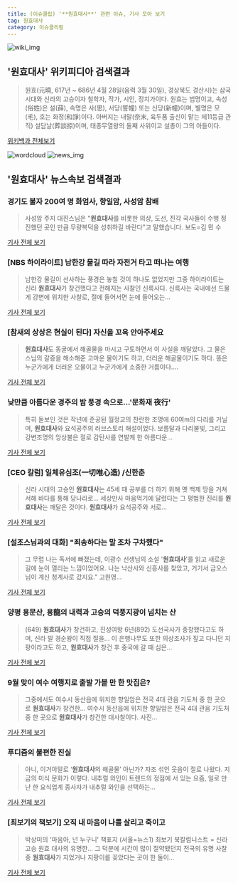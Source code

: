 ```yaml
---
title: (이슈클립) '**원효대사**' 관련 이슈, 기사 모아 보기
tag: 원효대사
category: 이슈클리핑
---
```

![wiki_img](https://user-images.githubusercontent.com/42597476/44503234-41136a80-a6d0-11e8-9071-6fc6418eafe4.png)
## **'**원효대사**'** 위키피디아 검색결과
>원효(元曉, 617년 ~ 686년 4월 28일(음력 3월 30일), 경상북도 경산시)는 삼국시대와 신라의 고승이자 철학자, 작가, 시인, 정치가이다. 원효는 법명이고, 속성(俗姓)은 설(薛), 속명은 사(思), 서당(誓幢) 또는 신당(新幢)이며, 별명은 모(毛), 호는 화정(和諍)이다. 아버지는 내말(奈末, 육두품 출신이 맡는 제11등급 관직) 설담날(葬談掠)이며, 태종무열왕의 둘째 사위이고 설총이 그의 아들이다.

<a href="https://ko.wikipedia.org/wiki/원효대사" target="_blank">위키백과 전체보기</a>

![wordcloud](https://s3.ap-northeast-2.amazonaws.com/lyrics101-wordcloud/2018-09-08-1536406527.png)
![news_img](https://user-images.githubusercontent.com/42597476/44507050-1206f400-a6e4-11e8-8d98-7ffbfebb353f.png)
## **'**원효대사**'** 뉴스속보 검색결과
### 경기도 불자 200여 명 화엄사, 향일암, 사성암 참배

>사성암 주지 대진스님은 "**원효대사**를 비롯한 의상, 도선, 진각 국사들이 수행 정진했던 곳인 만큼 무량복덕을 성취하길 바란다"고 말했습니다.                         보도=김 민 수

<a href="http://www.btnnews.tv/news/articleView.html?idxno=49593" target="_blank">기사 전체 보기</a>

### [NBS 하이라이트] 남한강 물길 따라 자전거 타고 떠나는 여행

>남한강 물길이 선사하는 풍경은 놓칠 것이 하나도 없었지만 그중 하이라이트는 신라 **원효대사**가 창건했다고 전해지는 사찰인 신륵사다. 신륵사는 국내에선 드물게 강변에 위치한 사찰로, 절에 들어서면 눈에 들어오는...

<a href="http://www.nongmin.com/article/ar_detail.htm?ar_id=290350" target="_blank">기사 전체 보기</a>

### [참새의 상상은 현실이 된다] 자신을 꼬옥 안아주세요

>**원효대사**도 동굴에서 해골물을 마시고 구토하면서 이 사실을 깨달았다. 그 물은 스님의 갈증을 해소해준 고마운 물이기도 하고, 더러운 해골물이기도 하다. 똥은 누군가에게 더러운 오물이고 누군가에게 소중한 거름이다....

<a href="http://www.idomin.com/?mod=news&act=articleView&idxno=575510" target="_blank">기사 전체 보기</a>

### 낮만큼 아름다운 경주의 밤 풍경 속으로…'문화재 夜行'

>특히 돋보인 것은 작년에 준공된 월정교의 찬란한 조명에 60여m의 다리를 거닐며, **원효대사**와 요석공주의 러브스토리 해설이었다. 보름달과 다리불빛, 그리고 강변조명의 앙상불은 절로 감탄사를 연발케 한 아름다운...

<a href="http://www.kyongbuk.co.kr/?mod=news&act=articleView&idxno=1037154" target="_blank">기사 전체 보기</a>

### [CEO 칼럼] 일체유심조(一切唯心造) /신한춘

>신라 시대의 고승인 **원효대사**는 45세 때 공부를 더 하기 위해 옛 백제 땅을 거쳐 서해 바다를 통해 당나라로... 세상만사 마음먹기에 달렸다는 그 평범한 진리를 **원효대사**는 깨달은 것이다. **원효대사**가 요석공주와 서로...

<a href="http://www.kookje.co.kr/news2011/asp/newsbody.asp?code=1700&key=20180905.22027000967" target="_blank">기사 전체 보기</a>

### [설조스님과의 대화] "죄송하다는 말 조차 구차했다"

>그 무렵 나는 독서에 빠졌는데, 이광수 선생님의 소설 '**원효대사**'를 읽고 새로운 길에 눈이 열리는 느낌이었어요. 나는 낙산사와 신흥사를 찾았고, 거기서 금오스님이 계신 청계사로 갔지요." 고원영...

<a href="http://www.bulgyofocus.net/news/articleView.html?idxno=80042" target="_blank">기사 전체 보기</a>

### 양평 용문산, 용龍의 내력과 고승의 덕풍지광이 넘치는 산

>(649) **원효대사**가 창건하고, 진성여왕 6년(892) 도선국사가 중창했다고도 하며, 신라 말 경순왕이 직접 절을... 이 은행나무도 또한 의상조사가 짚고 다니던 지팡이라고도 하고, **원효대사**가 창건 후 중국에 갈 때 심은...

<a href="http://pub.chosun.com/client/news/viw.asp?cate=C05&mcate=M1002&nNewsNumb=20180929722&nidx=29723" target="_blank">기사 전체 보기</a>

### 9월 맞이 여수 여행지로 출발 가볼 만 한 맛집은?

>그중에서도 여수시 동산읍에 위치한 향일암은 전국 4대 관음 기도처 중 한 곳으로 **원효대사**가 창건한... 여수시 동산읍에 위치한 향일암은 전국 4대 관음 기도처 중 한 곳으로 **원효대사**가 창건한 대사찰이다. 사진...

<a href="http://www.travelnbike.com/news/articleView.html?idxno=64650" target="_blank">기사 전체 보기</a>

### 푸디즘의 불편한 진실

>아니, 이거야말로 ‘**원효대사**의 해골물’ 아닌가? 자조 섞인 웃음이 절로 나왔다. 지금의 미식 문화가 이렇다. 내추럴 와인이 트렌드의 정점에 서 있는 요즘, 일로 만난 한 요식업계 종사자가 내추럴 와인을 선택하는...

<a href="http://harpersbazaar.co.kr/?p=54640" target="_blank">기사 전체 보기</a>

### [최보기의 책보기] 오직 내 마음이 나를 살리고 죽이고

>박상미의 '마음아, 넌 누구니' 책표지 (서울=뉴스1) 최보기 북칼럼니스트 = 신라 고승 원효 대사의 유명한... 그 덕분에 시간이 많이 절약됐던지 전국의 유명 사찰 중 **원효대사**가 지었거나 지팡이를 꽂았다는 곳이 한 둘이...

<a href="http://news1.kr/articles/?3412004" target="_blank">기사 전체 보기</a>


